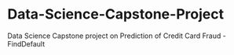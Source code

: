 # Data-Science-Capstone-Project
Data Science Capstone project on Prediction of Credit Card Fraud - FindDefault
